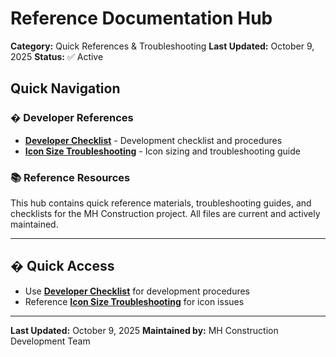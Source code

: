 # Reference Documentation Hub

**Category:** Quick References & Troubleshooting
**Last Updated:** October 9, 2025
**Status:** ✅ Active

## Quick Navigation

### � Developer References

- [**Developer Checklist**](./developer-checklist.md) - Development checklist and procedures
- [**Icon Size Troubleshooting**](./icon-size-troubleshooting.md) - Icon sizing and troubleshooting guide

### 📚 Reference Resources

This hub contains quick reference materials, troubleshooting guides, and checklists
for the MH Construction project. All files are current and actively maintained.

---

## � Quick Access

- Use **[Developer Checklist](./developer-checklist.md)** for development procedures
- Reference **[Icon Size Troubleshooting](./icon-size-troubleshooting.md)** for icon issues

---

**Last Updated:** October 9, 2025
**Maintained by:** MH Construction Development Team

